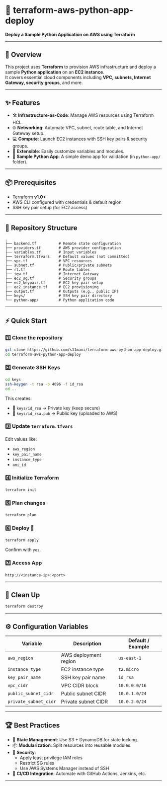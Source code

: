 # 🚀 terraform-aws-python-app-deploy

**Deploy a Sample Python Application on AWS using Terraform**

---

## 📖 Overview

This project uses **Terraform** to provision AWS infrastructure and deploy a sample **Python application** on an **EC2 instance**.  
It covers essential cloud components including **VPC, subnets, Internet Gateway, security groups**, and more.

---

## ✨ Features

- 🛠 **Infrastructure-as-Code**: Manage AWS resources using Terraform HCL.
- 🌐 **Networking**: Automate VPC, subnet, route table, and Internet Gateway setup.
- 💻 **Compute**: Launch EC2 instances with SSH key pairs & security groups.
- 🔄 **Extensible**: Easily customize variables and modules.
- 🐍 **Sample Python App**: A simple demo app for validation (in `python-app/` folder).

---

## 📦 Prerequisites

- [Terraform](https://www.terraform.io/) **v1.0+**
- AWS CLI configured with credentials & default region
- SSH key pair setup (for EC2 access)

---

## 📂 Repository Structure

```
.
├── backend.tf          # Remote state configuration
├── providers.tf        # AWS provider configuration
├── variables.tf        # Input variables
├── terraform.tfvars    # Default values (not committed)
├── vpc.tf              # VPC resources
├── subnet.tf           # Public/private subnets
├── rt.tf               # Route tables
├── igw.tf              # Internet Gateway
├── ec2_sg.tf           # Security groups
├── ec2_keypair.tf      # EC2 key pair setup
├── ec2_instance.tf     # EC2 provisioning
├── output.tf           # Outputs (e.g., public IP)
├── keys/               # SSH key pair directory
└── python-app/         # Python application code
```

---

## ⚡ Quick Start

### 1️⃣ Clone the repository
```bash
git clone https://github.com/s11mani/terraform-aws-python-app-deploy.git
cd terraform-aws-python-app-deploy
```

### 2️⃣ Generate SSH Keys
```bash
cd keys
ssh-keygen -t rsa -b 4096 -f id_rsa
cd ..
```
This creates:
- 🔑 `keys/id_rsa` → Private key (keep secure)
- 📄 `keys/id_rsa.pub` → Public key (uploaded to AWS)

### 3️⃣ Update `terraform.tfvars`
Edit values like:
- `aws_region`
- `key_pair_name`
- `instance_type`
- `ami_id`

### 4️⃣ Initialize Terraform
```bash
terraform init
```

### 5️⃣ Plan changes
```bash
terraform plan
```

### 6️⃣ Deploy 🚀
```bash
terraform apply
```
Confirm with `yes`.

### 7️⃣ Access App
```
http://<instance-ip>:<port>
```

---

## 🧹 Clean Up
```bash
terraform destroy
```

---

## ⚙ Configuration Variables

| Variable              | Description             | Default / Example |
| --------------------- | ----------------------- | ----------------- |
| `aws_region`          | AWS deployment region   | `us-east-1`       |
| `instance_type`       | EC2 instance type       | `t2.micro`        |
| `key_pair_name`       | SSH key pair name       | `id_rsa`          |
| `vpc_cidr`            | VPC CIDR block          | `10.0.0.0/16`     |
| `public_subnet_cidr`  | Public subnet CIDR      | `10.0.1.0/24`     |
| `private_subnet_cidr` | Private subnet CIDR     | `10.0.2.0/24`     |

---

## 🏆 Best Practices

- 📌 **State Management**: Use S3 + DynamoDB for state locking.
- 📦 **Modularization**: Split resources into reusable modules.
- 🔐 **Security**:
  - Apply least privilege IAM roles
  - Restrict SG rules
  - Use AWS Systems Manager instead of SSH
- 🤖 **CI/CD Integration**: Automate with GitHub Actions, Jenkins, etc.

---
